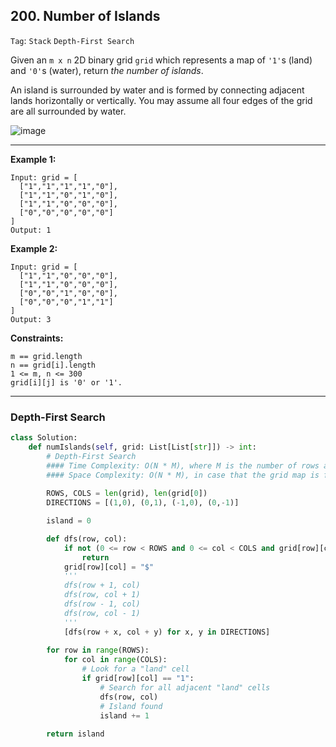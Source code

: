 ## 200. Number of Islands

```Tag```: ```Stack``` ```Depth-First Search```

Given an ```m x n``` 2D binary grid ```grid``` which represents a map of ```'1'```s (land) and ```'0'```s (water), return _the number of islands_.

An island is surrounded by water and is formed by connecting adjacent lands horizontally or vertically. You may assume all four edges of the grid are all surrounded by water.

![image](https://user-images.githubusercontent.com/35042430/209014236-3bbee08b-3a35-444a-855d-e634cdcaece3.png)

---

__Example 1:__
```
Input: grid = [
  ["1","1","1","1","0"],
  ["1","1","0","1","0"],
  ["1","1","0","0","0"],
  ["0","0","0","0","0"]
]
Output: 1
```

__Example 2:__

```
Input: grid = [
  ["1","1","0","0","0"],
  ["1","1","0","0","0"],
  ["0","0","1","0","0"],
  ["0","0","0","1","1"]
]
Output: 3
```

__Constraints:__

```
m == grid.length
n == grid[i].length
1 <= m, n <= 300
grid[i][j] is '0' or '1'.
```

---

### Depth-First Search

```Python
class Solution:
    def numIslands(self, grid: List[List[str]]) -> int:
        # Depth-First Search
        #### Time Complexity: O(N * M), where M is the number of rows and N is the number of columns.
        #### Space Complexity: O(N * M), in case that the grid map is filled with lands where DFS goes by M×N deep.
        
        ROWS, COLS = len(grid), len(grid[0])
        DIRECTIONS = [(1,0), (0,1), (-1,0), (0,-1)]

        island = 0

        def dfs(row, col):
            if not (0 <= row < ROWS and 0 <= col < COLS and grid[row][col] == "1"):           
                return
            grid[row][col] = "$"
            '''
            dfs(row + 1, col)
            dfs(row, col + 1)
            dfs(row - 1, col)
            dfs(row, col - 1)
            '''
            [dfs(row + x, col + y) for x, y in DIRECTIONS]
           
        for row in range(ROWS):
            for col in range(COLS):
                # Look for a "land" cell
                if grid[row][col] == "1":
                    # Search for all adjacent "land" cells
                    dfs(row, col)
                    # Island found
                    island += 1
        
        return island
```
